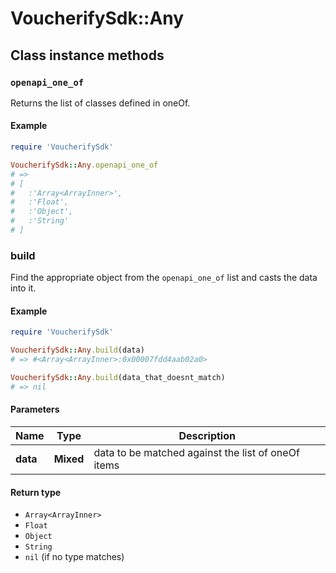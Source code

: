 # VoucherifySdk::Any

## Class instance methods

### `openapi_one_of`

Returns the list of classes defined in oneOf.

#### Example

```ruby
require 'VoucherifySdk'

VoucherifySdk::Any.openapi_one_of
# =>
# [
#   :'Array<ArrayInner>',
#   :'Float',
#   :'Object',
#   :'String'
# ]
```

### build

Find the appropriate object from the `openapi_one_of` list and casts the data into it.

#### Example

```ruby
require 'VoucherifySdk'

VoucherifySdk::Any.build(data)
# => #<Array<ArrayInner>:0x00007fdd4aab02a0>

VoucherifySdk::Any.build(data_that_doesnt_match)
# => nil
```

#### Parameters

| Name | Type | Description |
| ---- | ---- | ----------- |
| **data** | **Mixed** | data to be matched against the list of oneOf items |

#### Return type

- `Array<ArrayInner>`
- `Float`
- `Object`
- `String`
- `nil` (if no type matches)


